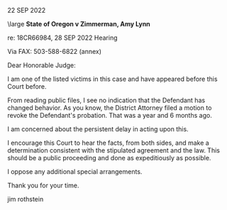 22 SEP 2022

\large
**State of Oregon v Zimmerman, Amy Lynn**


re:		18CR66984, 28 SEP 2022 Hearing


Via FAX: 503-588-6822 (annex) 
 


Dear Honorable Judge:


I am one of the listed victims in this case and have appeared before this
Court before.

From reading public files, I see no indication that the Defendant has changed
behavior.	As you know, the District Attorney filed a motion to revoke the
Defendant's probation.  That was a year and 6 months ago.

I am concerned about the persistent delay in acting upon this.

I encourage this Court to hear the facts, from both sides, and make a
determination consistent with the stipulated agreement and the law.  This
should be a public proceeding and done as expeditiously as possible.

I oppose any additional special arrangements.  

Thank you for your time.




jim rothstein




